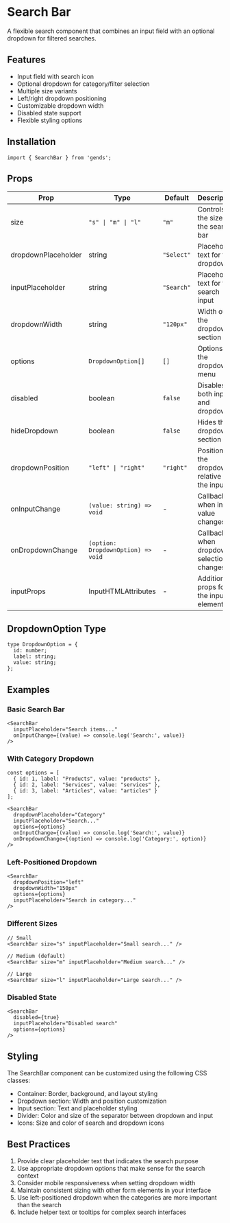 # Search Bar

A flexible search component that combines an input field with an optional dropdown for filtered searches.

## Features

- Input field with search icon
- Optional dropdown for category/filter selection
- Multiple size variants
- Left/right dropdown positioning
- Customizable dropdown width
- Disabled state support
- Flexible styling options

## Installation

```tsx
import { SearchBar } from 'gends';
```

## Props

| Prop | Type | Default | Description |
|------|------|---------|-------------|
| size | `"s" \| "m" \| "l"` | `"m"` | Controls the size of the search bar |
| dropdownPlaceholder | string | `"Select"` | Placeholder text for the dropdown |
| inputPlaceholder | string | `"Search"` | Placeholder text for the search input |
| dropdownWidth | string | `"120px"` | Width of the dropdown section |
| options | `DropdownOption[]` | `[]` | Options for the dropdown menu |
| disabled | boolean | `false` | Disables both input and dropdown |
| hideDropdown | boolean | `false` | Hides the dropdown section |
| dropdownPosition | `"left" \| "right"` | `"right"` | Position of the dropdown relative to the input |
| onInputChange | `(value: string) => void` | - | Callback when input value changes |
| onDropdownChange | `(option: DropdownOption) => void` | - | Callback when dropdown selection changes |
| inputProps | InputHTMLAttributes | - | Additional props for the input element |

## DropdownOption Type

```tsx
type DropdownOption = {
  id: number;
  label: string;
  value: string;
};
```

## Examples

### Basic Search Bar

```tsx
<SearchBar 
  inputPlaceholder="Search items..."
  onInputChange={(value) => console.log('Search:', value)}
/>
```

### With Category Dropdown

```tsx
const options = [
  { id: 1, label: "Products", value: "products" },
  { id: 2, label: "Services", value: "services" },
  { id: 3, label: "Articles", value: "articles" }
];

<SearchBar 
  dropdownPlaceholder="Category"
  inputPlaceholder="Search..."
  options={options}
  onInputChange={(value) => console.log('Search:', value)}
  onDropdownChange={(option) => console.log('Category:', option)}
/>
```

### Left-Positioned Dropdown

```tsx
<SearchBar 
  dropdownPosition="left"
  dropdownWidth="150px"
  options={options}
  inputPlaceholder="Search in category..."
/>
```

### Different Sizes

```tsx
// Small
<SearchBar size="s" inputPlaceholder="Small search..." />

// Medium (default)
<SearchBar size="m" inputPlaceholder="Medium search..." />

// Large
<SearchBar size="l" inputPlaceholder="Large search..." />
```

### Disabled State

```tsx
<SearchBar 
  disabled={true}
  inputPlaceholder="Disabled search"
  options={options}
/>
```

## Styling

The SearchBar component can be customized using the following CSS classes:

- Container: Border, background, and layout styling
- Dropdown section: Width and position customization
- Input section: Text and placeholder styling
- Divider: Color and size of the separator between dropdown and input
- Icons: Size and color of search and dropdown icons

## Best Practices

1. Provide clear placeholder text that indicates the search purpose
2. Use appropriate dropdown options that make sense for the search context
3. Consider mobile responsiveness when setting dropdown width
4. Maintain consistent sizing with other form elements in your interface
5. Use left-positioned dropdown when the categories are more important than the search
6. Include helper text or tooltips for complex search interfaces